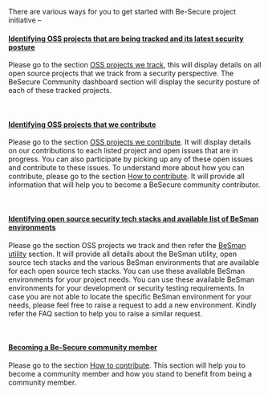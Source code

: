 

There are various ways for you to get started with Be-Secure project initiative –
<br><p>
<h4><b><u>Identifying OSS projects that are being tracked and its latest security posture</u></h4></b>

Please go to the section [OSS projects we track](./tracked_projects.md), this will display details on all open source projects that we track from a security perspective. The BeSecure Community dashboard section will display the security posture of each of these tracked projects.

 <p><p><br>
<h4><b><u>Identifying OSS projects that we contribute</u></h4></b>

Please go to the section [OSS projects we contribute](./Project_contribute.md). It will display details on our contributions to each listed project and open issues that are in progress. You can also participate by picking up any of these open issues and contribute to these issues. To understand more about how you can contribute, please go to the section [How to contribute](./contribute.md). It will provide all information that will help you to become a BeSecure community contributor.
<p><p><br>
<h4><b><u>Identifying open source security tech stacks and available list of BeSman environments</u></h4></b>

Please go the section OSS projects we track and then refer the [BeSman utility](./Project_contribute.md) section. It will provide all details about the BeSman utility, open source tech stacks and the various BeSman environments that are available for each open source tech stacks. You can use these available BeSman environments for your project needs. You can use these available BeSman environments for your development or security testing requirements. In case you are not able to locate the specific BeSman environment for your needs, please feel free to raise a request to add a new environment. Kindly refer the FAQ section to help you to raise a similar request.
<p><p><br>
 
<h4><b><u>Becoming a Be-Secure community member</u></h4></b>

Please go to the section [How to contribute](./contribute.md). This section will help you to become a community member and how you stand to benefit from being a community member.
